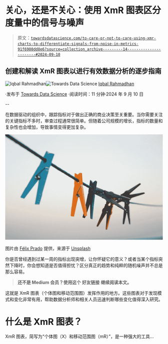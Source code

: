 # 关心，还是不关心：使用 XmR 图表区分度量中的信号与噪声

> 原文：[`towardsdatascience.com/to-care-or-not-to-care-using-xmr-charts-to-differentiate-signals-from-noise-in-metrics-91f6980dd8e6?source=collection_archive---------14-----------------------#2024-09-10`](https://towardsdatascience.com/to-care-or-not-to-care-using-xmr-charts-to-differentiate-signals-from-noise-in-metrics-91f6980dd8e6?source=collection_archive---------14-----------------------#2024-09-10)

## 创建和解读 XmR 图表以进行有效数据分析的逐步指南

[](https://miqbalrp.medium.com/?source=post_page---byline--91f6980dd8e6--------------------------------)![Iqbal Rahmadhan](https://miqbalrp.medium.com/?source=post_page---byline--91f6980dd8e6--------------------------------)[](https://towardsdatascience.com/?source=post_page---byline--91f6980dd8e6--------------------------------)![Towards Data Science](https://towardsdatascience.com/?source=post_page---byline--91f6980dd8e6--------------------------------) [Iqbal Rahmadhan](https://miqbalrp.medium.com/?source=post_page---byline--91f6980dd8e6--------------------------------)

·发布于 [Towards Data Science](https://towardsdatascience.com/?source=post_page---byline--91f6980dd8e6--------------------------------) ·阅读时间：11 分钟·2024 年 9 月 10 日

--

在数据驱动的组织中，跟踪指标对于做出正确的商业决策至关重要。当你需要关注的关键指标不多时，审查过程通常很简单。但随着公司规模的增长，指标的数量和复杂性也会增加，导致事情变得更加复杂。

![](img/7bd8102e18181d957da63319362956da.png)

图片由 [Félix Prado](https://unsplash.com/@fprado?utm_source=medium&utm_medium=referral) 提供，来源于 [Unsplash](https://unsplash.com/?utm_source=medium&utm_medium=referral)

你是否曾经遇到过某一周的指标出现突增，让你怀疑它的意义？或者当某个指标突然下降时，你会想知道是否值得担忧？区分真正的趋势和纯粹的随机噪声并不总是那么容易。

> **还不是 Medium 会员？使用这个** **好友链接** **继续阅读本文。**

这就是 XmR 图表（个体图和移动范围图）发挥作用的地方。这些图表对于发现模式和变化非常有用，帮助数据分析师和相关人员迅速判断哪些变化值得深入研究。

# 什么是 XmR 图表？

XmR 图表，简写为“个体图（X）和移动范围图（mR）”，是一种强大的工具…
